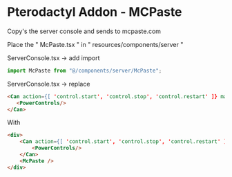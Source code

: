 # Pterodactyl Addon - MCPaste
Copy's the server console and sends to mcpaste.com


Place the " McPaste.tsx " in " resources/components/server "

ServerConsole.tsx -> add import 
```js
import McPaste from "@/components/server/McPaste";
```

ServerConsole.tsx -> replace
```html
<Can action={[ 'control.start', 'control.stop', 'control.restart' ]} matchAny>
   <PowerControls/>
</Can>
```

With

```html
<div>
	<Can action={[ 'control.start', 'control.stop', 'control.restart' ]} matchAny>
		<PowerControls/>
	</Can>
	<McPaste />
</div>
```
